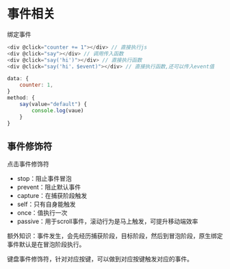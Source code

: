 # 事件相关

绑定事件

```js
<div @click="counter += 1"></div> // 直接执行js
<div @click="say"></div> // 调用传入函数
<div @click="say('hi')"></div> // 直接执行函数
<div @click="say('hi'，$event)"></div> // 直接执行函数,还可以传入event值

data: {
    counter: 1,
}
method: {
    say(value="default") {
        console.log(vaue)
    }
}
```

## 事件修饰符

点击事件修饰符

* stop：阻止事件冒泡
* prevent：阻止默认事件
* capture：在捕获阶段触发
* self：只有自身能触发
* once：值执行一次
* passive：用于scroll事件，滚动行为是马上触发，可提升移动端效率

额外知识：事件发生，会先经历捕获阶段，目标阶段，然后到冒泡阶段，原生绑定事件默认是在冒泡阶段执行。

键盘事件修饰符，针对对应按键，可以做到对应按键触发对应的事件。

